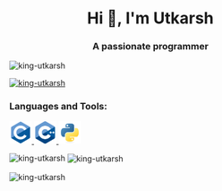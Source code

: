 <h1 align="center">Hi 👋, I'm Utkarsh</h1>
<h3 align="center">A passionate programmer</h3>

<p align="left"> <img src="https://komarev.com/ghpvc/?username=king-utkarsh&label=Profile%20views&color=0e75b6&style=flat" alt="king-utkarsh" /> </p>

<p align="left"> <a href="https://github.com/ryo-ma/github-profile-trophy"><img src="https://github-profile-trophy.vercel.app/?username=king-utkarsh" alt="king-utkarsh" /></a> </p>

<h3 align="left">Languages and Tools:</h3>
<p align="left"> <a href="https://www.cprogramming.com/" target="_blank" rel="noreferrer"> <img src="https://raw.githubusercontent.com/devicons/devicon/master/icons/c/c-original.svg" alt="c" width="40" height="40"/> </a> <a href="https://www.w3schools.com/cpp/" target="_blank" rel="noreferrer"> <img src="https://raw.githubusercontent.com/devicons/devicon/master/icons/cplusplus/cplusplus-original.svg" alt="cplusplus" width="40" height="40"/> </a> <a href="https://www.python.org" target="_blank" rel="noreferrer"> <img src="https://raw.githubusercontent.com/devicons/devicon/master/icons/python/python-original.svg" alt="python" width="40" height="40"/> </a> </p>

<p><img align="left" src="https://github-readme-stats.vercel.app/api/top-langs?username=king-utkarsh&show_icons=true&locale=en&layout=compact" alt="king-utkarsh" /></p>

<p>&nbsp;<img align="center" src="https://github-readme-stats.vercel.app/api?username=king-utkarsh&show_icons=true&locale=en" alt="king-utkarsh" /></p>

<p><img align="center" src="https://github-readme-streak-stats.herokuapp.com/?user=king-utkarsh&" alt="king-utkarsh" /></p>
